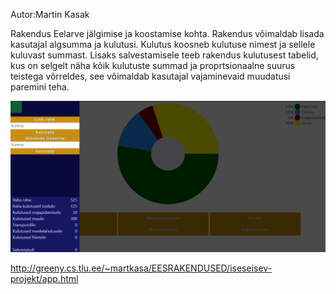 

Autor:Martin Kasak

Rakendus Eelarve jälgimise ja koostamise kohta. Rakendus võimaldab lisada kasutajal algsumma ja kulutusi. Kulutus koosneb kulutuse nimest ja sellele kuluvast summast. Lisaks salvestamisele teeb rakendus  kulutusest tabelid, kus on selgelt näha kõik kulutuste summad ja proprtsionaalne
suurus teistega võrreldes, see võimaldab kasutajal vajaminevaid muudatusi paremini teha.  


![Screenshot](https://github.com/MartinKasak/iseseisev-projekt/blob/master/Pilt%20rakendusest.png)

http://greeny.cs.tlu.ee/~martkasa/EESRAKENDUSED/iseseisev-projekt/app.html
